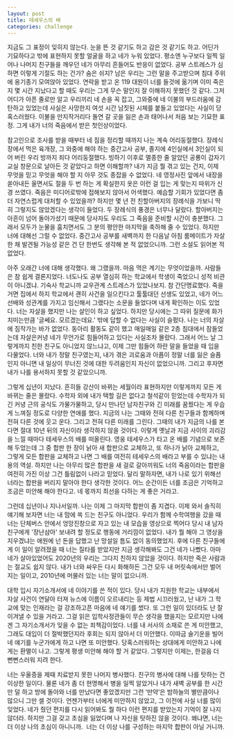 ```yaml
---
layout: post
title: 테세우스의 배
categories: challenge
---
```


지금도 그 표정이 잊히지 않는다. 눈을 뜬 것 같기도 하고 감은 것 같기도 하고. 어딘가 기묘하다고 밖에 표현하지 못할 얼굴을 하고 네가 누워 있었다. 평소엔 누구보다 일찍 일어나 나머지 친구들을 깨우던 네가 아무리 흔들어도 반응이 없었다. 공부 스트레스가 심하면 이렇게 기절도 하는 건가? 숨은 쉬지? 남은 우리는 그런 말을 주고받으며 침대 주위에 옹기종기 모여앉아 있었다. 연락을 받고 온 119 대원이 너를 들것에 옮기며 이미 죽은지 몇 시간 지났다고 할 때도 우리는 그게 무슨 말인지 잘 이해하지 못했던 것 같다. 그저 어디가 아픈 줄로만 알고 우리끼리 네 손을 꼭 잡고, 그와중에 네 이불의 부드러움에 감탄하고 있었는데 사실은 사망한지 여섯 시간 남짓된 시체를 붙들고 있었다는 사실이 당혹스러웠다. 이불을 만지작거리다 돌연 갈 곳을 잃은 손과 태어나서 처음 보는 기묘한 표정. 그게 내가 너의 죽음에서 받은 첫인상이었다.

참고인으로 조사를 받을 때부터 네 짐을 정리할 때까지 나는 계속 어리둥절했다. 장례식장에서 먹은 육개장, 그 와중에 해야 하는 중간고사 공부, 졸지에 4인실에서 3인실이 되어 버린 우리 방까지 죄다 어리둥절했다. 빙하기 이후로 멸종한 줄 알았던 공룡이 갑자기 교실 창문으로 날아든 것 같았다고 하면 이해할까? 내가 지금 뭘 겪고 있는 건지, 이제 무엇을 믿고 무엇을 해야 할 지 아무 것도 종잡을 수 없었다. 네 영정사진 앞에서 내장을 쏟아내든 울면서도 절을 두 번 하는 게 확실한지 옷은 이런 걸 입는 게 맞는지 따위가 신경 쓰였다. 죽음은 미디어로밖에 접해보지 않아서 어색했다. 예습할 기회가 있었다면 좀 더 자연스럽게 대처할 수 있었을까? 하지만 몇 년 전 친할아버지의 장례식을 가보니 딱히 그렇지도 않았겠다는 생각이 들었다. 두 장례식의 풍경은 너무나 달랐다. 할아버지는 아흔이 넘어 돌아가셨기 때문에 당사자도 우리도 그 죽음을 준비할 시간이 충분했다. 그래서 모두가 눈물을 훔치면서도 그 분의 평안한 마지막을 축하해 줄 수 있었다. 하지만 너에 대해선 그럴 수 없었다. 중간고사 공부를 새벽까지 한 다음날 아침 룸메이트가 자살한 채 발견될 가능성 같은 건 단 한번도 생각해 본 적 없었으니까. 그런 소설도 읽어본 적 없었다.

아주 오래간 너에 대해 생각했다. 왜 그랬을까. 마음 먹은 계기는 무엇이었을까. 사람들은 참 쉽게 결론지었다. 너도나도 공부 열심히 하는 학교에서 학생이 죽었으니 성적 비관이 아니겠냐. 기숙사 학교니까 교우관계 스트레스가 있었나보지. 참 간단명료했다. 죽을 거면 집에서 하지 학교에서 괜히 사건을 일으킨다고 툴툴대던 선생도 있었고, 네가 어느 선배와 성관계를 가지고 임신해서 그랬다는 소문을 들었다며 내게 확인하는 이도 있었다. 너는 자살을 했지만 나는 살인이 하고 싶었다. 하지만 당시에는 그 따위 질문에 화가 치미는만큼 '글쎄요. 모르겠는데요.' 밖에 답할 수 없다는 사실이 슬펐다. 나는 너의 자살에 짐작가는 바가 없었다. 동아리 활동도 같이 했고 매일매일 같은 2층 침대에서 잠들었는데 자살은커녕 네가 무언가로 힘들어하고 있다는 사실조차 몰랐다. 그래서 어느 날 그렇게까지 친한 친구도 아니었지 않느냐고, 이제 그만 힘들어 하란 말을 들었을 때 입을 다물었다. 너와 내가 정말 친구였는지, 내가 겪은 괴로움과 아픔이 정말 너를 잃은 슬픔인지 아니면 내 일상이 무너진 것에 대한 두려움인지 자신이 없었으니까. 그리고 후자면 내가 나를 용서하지 못할 것 같았으니까.

그렇게 십년이 지났다. 흔히들 강산이 바뀌는 세월이라 표현하지만 이렇게까지 모든 게 바뀌는 줄은 몰랐다. 수학자 외에 내가 택할 길은 없다고 철석같이 믿었는데 수학자가 되긴 커녕 근의 공식도 가물가물하고, 당시 만나던 남자친구와 긴 미래를 꿈꿨다는 게 우습게 느껴질 정도로 다양한 연애를 했다. 지금의 나는 그때와 전혀 다른 친구들과 함께하며 전혀 다른 것에 웃고 운다. 그리고 전혀 다른 미래를 그린다. 그때의 내가 지금의 나를 본다면 절대 10년 뒤의 자신이라 생각하지 않을 것이다. 이렇게 옛날과 지금 사이의 괴리감을 느낄 때마다 테세우스의 배를 떠올린다. 영웅 테세우스가 타고 온 배를 기념으로 보존해 두었는데 그 중 합판 한 장이 낡아 새 합판으로 교체하고, 또 하나가 낡아 교체하고, 그렇게 모든 합판을 교체하고 나면 그 배를 여전히 테세우스의 배라고 부를 수 있냐는 내용의 역설. 하지만 나는 아무리 많은 합판을 새 걸로 갈아끼워도 너의 죽음이라는 합판을 여전히 가진 이상 그건 틀림없이 나라고 믿었다. 달리 말하자면, 내가 나로 있기 위해선 너라는 합판을 버리지 말아야 한다 생각한 것이다. 어느 순간이든 너를 조금은 기억하고 조금은 미안해 해야 한다고. 네 몫까지 최선을 다하는 게 좋은 거라고.

그런데 십년이나 지나서일까. 나는 이제 그 마지막 합판이 좀 지겹다. 이제 와서 솔직히 얘기해 보자면 너는 내 맘에 쏙 드는 친구도 아니었다. 우리가 함께 수학여행을 갔을 때 너는 단체버스 안에서 엉망진창으로 자고 있는 내 모습을 영상으로 찍어다 당시 내 남자친구에게 '장난삼아' 보내려 할 정도로 행동에 거리낌이 없었다. 내가 뭘 해야 그 영상을 지우겠냐는 애원에 넌 돈을 답했고 난 망설일 틈도 없이 동의했었지. 후에 다른 친구들에게 이 일이 알려졌을 때 너는 질타를 받았지만 지금 생각해봐도 그건 네가 나빴다. 아마 네가 살아있었어도 2020년의 우리는 그다지 친하지 않았을 것이다. 하지만 죽은 사람과는 절교도 쉽지 않다. 내가 너와 싸우든 다시 화해하든 그건 모두 내 머릿속에서만 벌어지는 일이고, 2010년에 머물러 있는 너는 말이 없으니까.

대학 입시 자기소개서에 네 이야기를 쓴 적이 있다. 당시 내가 지원한 학교는 내부에서 자살 사건이 연달아 터져 뉴스에 이름이 오르내리는 등 제법 시끄러웠고, 난 내가 그 학교에 맞는 인재라는 걸 강조하고픈 마음에 네 얘기를 썼다. 또 그런 일이 있더라도 난 잘 이겨낼 수 있을 거라고. 그걸 읽은 입학사정관들이 무슨 생각을 했을지는 모르지만 나에겐 그 자기소개서가 잊을 수 없는 죄책감이었다. 너를 내 서사의 소재로 쓴 게 미안했고, 그래도 대입이 더 절박했던지라 후회는 되지 않아서 더 미안했다. 이따금 술기운을 빌어 네 얘기를 누군가에게 하고 나면 또 미안했다. 당혹스러워하는 상대에게 미안하고 나에게는 환멸이 나고. 그렇게 평생 미안해 해야 할 거 같았다. 그렇지만 이제는, 한걸음 더 뻔뻔스러워 지려 한다. 

너는 우울증을 제때 치료받지 못한 나머지 병사했다. 친구의 병사에 대해 나를 탓하는 건 이상한 일이다. 물론 네가 좀 더 현명해서 병을 일찍 알았거나 내가 새벽 공부를 한 시간만 덜 하고 방에 돌아와 너를 만났다면 좋았겠지만 그런 ‘만약’은 밤하늘의 별만큼이나 많으니 그만 셀 것이다. 언젠가부터 너에게 미안하지 않았고, 그 이전에 사실 너를 많이 잊었다. 네가 줬던 편지를 다시 읽어봐도 뭘 하다 이런 편지를 받았는지 기억이 잘 나지 않더라. 하지만 그걸 갖고 초심을 잃었다며 나 자신을 탓하진 않을 것이다. 왜냐면, 너는 더 이상 나의 초심이 아니니까.
​
너는 더 이상 나를 구성하는 마지막 합판이 아닐 거니까.
